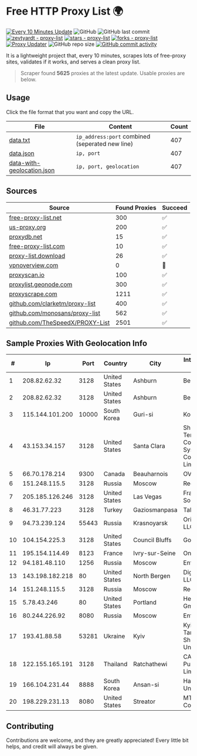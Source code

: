 
# Free HTTP Proxy List 🌍

[![Every 10 Minutes Update](https://github.com/mertguvencli/http-proxy-list/actions/workflows/main.yml/badge.svg?branch=main)](https://github.com/mertguvencli/http-proxy-list/actions/workflows/main.yml)
![GitHub](https://img.shields.io/github/license/mertguvencli/http-proxy-list)
![GitHub last commit](https://img.shields.io/github/last-commit/mertguvencli/http-proxy-list)
[![zevtyardt - proxy-list](https://img.shields.io/static/v1?label=zevtyardt&message=proxy-list&color=blue&logo=github)](https://github.com/zevtyardt/proxy-list "Go to GitHub repo")
[![stars - proxy-list](https://img.shields.io/github/stars/zevtyardt/proxy-list?style=social)](https://github.com/zevtyardt/proxy-list)
[![forks - proxy-list](https://img.shields.io/github/forks/zevtyardt/proxy-list?style=social)](https://github.com/zevtyardt/proxy-list)
[![Proxy Updater](https://github.com/zevtyardt/proxy-list/workflows/Proxy%20Updater/badge.svg)](https://github.com/zevtyardt/proxy-list/actions?query=workflow:"Proxy+Updater")
![GitHub repo size](https://img.shields.io/github/repo-size/zevtyardt/proxy-list)
[![GitHub commit activity](https://img.shields.io/github/commit-activity/m/zevtyardt/proxy-list?logo=commits)](https://github.com/zevtyardt/proxy-list/commits/main)

It is a lightweight project that, every 10 minutes, scrapes lots of free-proxy sites, validates if it works, and serves a clean proxy list.

> Scraper found **5625** proxies at the latest update. Usable proxies are below.

## Usage

Click the file format that you want and copy the URL.

|File|Content|Count|
|----|-------|-----|
|[data.txt](https://raw.githubusercontent.com/mertguvencli/http-proxy-list/main/proxy-list/data.txt)|`ip_address:port` combined (seperated new line)|407|
|[data.json](https://raw.githubusercontent.com/mertguvencli/http-proxy-list/main/proxy-list/data.json)|`ip, port`|407|
|[data-with-geolocation.json](https://raw.githubusercontent.com/mertguvencli/http-proxy-list/main/proxy-list/data-with-geolocation.json)|`ip, port, geolocation`|407|

## Sources

|Source|Found Proxies|Succeed|
|------|-------------|-------|
|[free-proxy-list.net](https://free-proxy-list.net)|300|✅|
|[us-proxy.org](https://www.us-proxy.org)|200|✅|
|[proxydb.net](http://proxydb.net)|15|✅|
|[free-proxy-list.com](https://free-proxy-list.com/?page=&port=&type%5B%5D=http&type%5B%5D=https&up_time=0&search=Search)|10|✅|
|[proxy-list.download](https://www.proxy-list.download/HTTP)|26|✅|
|[vpnoverview.com](https://vpnoverview.com/privacy/anonymous-browsing/free-proxy-servers)|0|🚫|
|[proxyscan.io](https://www.proxyscan.io)|100|✅|
|[proxylist.geonode.com](https://proxylist.geonode.com/api/proxy-list?limit=300&page=1&sort_by=lastChecked&sort_type=desc&protocols=http,https)|300|✅|
|[proxyscrape.com](https://api.proxyscrape.com/v2/?request=displayproxies&protocol=http&timeout=10000&country=all&ssl=all&anonymity=all)|1211|✅|
|[github.com/clarketm/proxy-list](https://raw.githubusercontent.com/clarketm/proxy-list/master/proxy-list-raw.txt)|400|✅|
|[github.com/monosans/proxy-list](https://raw.githubusercontent.com/monosans/proxy-list/main/proxies/http.txt)|562|✅|
|[github.com/TheSpeedX/PROXY-List](https://raw.githubusercontent.com/TheSpeedX/PROXY-List/master/http.txt)|2501|✅|


## Sample Proxies With Geolocation Info

|#|Ip|Port|Country|City|Internet Service Provider|
|-|--|----|-------|----|-------------------------|
|1|208.82.62.32|3128|United States|Ashburn|Bernardi Sounds|
|2|208.82.62.32|3128|United States|Ashburn|Bernardi Sounds|
|3|115.144.101.200|10000|South Korea|Guri-si|Korea Telecom|
|4|43.153.34.157|3128|United States|Santa Clara|Shenzhen Tencent Computer Systems Company Limited|
|5|66.70.178.214|9300|Canada|Beauharnois|OVH SAS|
|6|151.248.115.5|3128|Russia|Moscow|Reg.Ru|
|7|205.185.126.246|3128|United States|Las Vegas|FranTech Solutions|
|8|46.31.77.223|3128|Turkey|Gaziosmanpasa|Talha Bogaz|
|9|94.73.239.124|55443|Russia|Krasnoyarsk|Orion Telecom LLC|
|10|104.154.225.3|3128|United States|Council Bluffs|Google LLC|
|11|195.154.114.49|8123|France|Ivry-sur-Seine|Online S.A.S.|
|12|94.181.48.110|1256|Russia|Moscow|Enforta-MSK|
|13|143.198.182.218|80|United States|North Bergen|DigitalOcean, LLC|
|14|151.248.115.5|3128|Russia|Moscow|Reg.Ru|
|15|5.78.43.246|80|United States|Portland|Hetzner Online GmbH|
|16|80.244.226.92|8080|Russia|Moscow|Enforta-MSK|
|17|193.41.88.58|53281|Ukraine|Kyiv|Kyiv National Taras Shevchenko University|
|18|122.155.165.191|3128|Thailand|Ratchathewi|CAT Telecom Public Company Limited|
|19|166.104.231.44|8888|South Korea|Ansan-si|Hanyang University|
|20|198.229.231.13|8080|United States|Streator|MTCO Communications|



## Contributing

Contributions are welcome, and they are greatly appreciated! Every
little bit helps, and credit will always be given.

